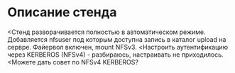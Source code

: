 # Описание стенда

<Стенд разворачивается полностью в автоматическом режиме. Добавляется nfsuser под которым доступна запись в каталог upload на сервре.
Файервол включен, mount NFSv3.
<Настроить аутентификацию через KERBEROS (NFSv4) - разбираюсь, настраивать не приходилось.
<Можете дать совет по NFSv4 KERBEROS? 
